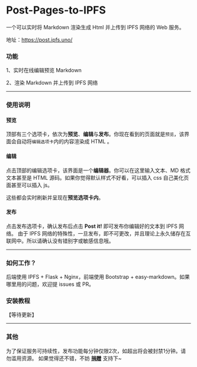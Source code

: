 # Post-Pages-to-IPFS

一个可以实时将 Markdown 渲染生成 Html 并上传到 IPFS 网络的 Web 服务。

地址：https://post.ipfs.uno/

### 功能
1、实时在线编辑预览 Markdown 

2、渲染 Markdown 并上传到 IPFS 网络

-----

### 使用说明
#### 预览
顶部有三个选项卡，依次为**预览**、**编辑**与**发布**。你现在看到的页面就是`预览`，该界面会自动将`编辑选项卡`内的内容渲染成 HTML 。

#### 编辑
点击顶部的编辑选项卡，该界面是一个**编辑器**。你可以在这里输入文本、MD 格式文本甚至是 HTML 源码。如果你觉得默认样式不好看，可以插入 css 自己美化页面甚至可以插入 js。

这些都会实时刷新并呈现在**预览选项卡内**。

#### 发布
点击发布选项卡，确认发布后点击 **Post it!** 即可发布你编辑好的文本到 IPFS 网络。
由于 IPFS 网络的特殊性，一旦发布，即不可更改，并且理论上永久储存在互联网中。所以请确认没有错别字或敏感信息哦。

-----

### 如何工作？
后端使用 IPFS + Flask + Nginx，前端使用 Bootstrap + easy-markdown。如果哪里用的问题，欢迎提 issues 或 PR。

### 安装教程

【等待更新】

-----

### 其他
为了保证服务可持续性，发布功能每分钟仅限2次，如超出将会被封禁1分钟。请勿滥用资源。
如果觉得还不错，不妨 [**捐赠**](https://ipfs.uno/ipfs/QmSXadzjW6vPvrQpq8WEx99QGvn8cHzAb9XzJwV38DjDWn) 支持下~
